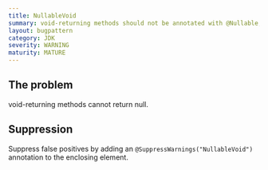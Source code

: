 ```yaml
---
title: NullableVoid
summary: void-returning methods should not be annotated with @Nullable, since they cannot return null
layout: bugpattern
category: JDK
severity: WARNING
maturity: MATURE
---
```


<!--
*** AUTO-GENERATED, DO NOT MODIFY ***
To make changes, edit the @BugPattern annotation or the explanation in docs/bugpattern.
-->

## The problem
void-returning methods cannot return null.

## Suppression
Suppress false positives by adding an `@SuppressWarnings("NullableVoid")` annotation to the enclosing element.
